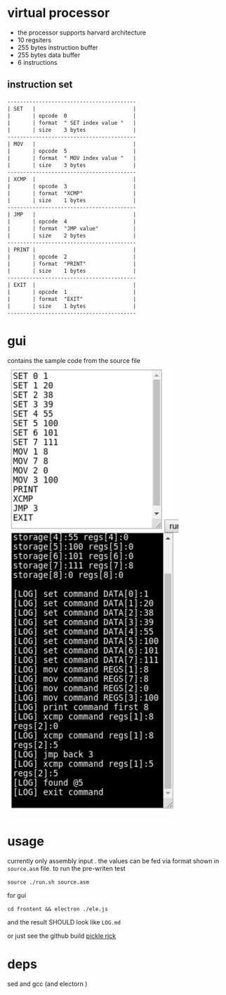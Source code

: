 # virtual processor

* the processor supports harvard architecture
* 10 regsiters 
* 255 bytes instruction buffer
* 255 bytes data buffer
* 6 instructions 


## instruction set 

```
-----------------------------------------
| SET   |                               |
|       | opcode  0                     |
|       | format  " SET index value "   |
|       | size    3 bytes               |
-----------------------------------------
| MOV   |                               |
|       | opcode  5                     |
|       | format  " MOV index value "   |
|       | size    3 bytes               |
-----------------------------------------
| XCMP  |                               |
|       | opcode  3                     |
|       | format  "XCMP"                |
|       | size    1 bytes               |
-----------------------------------------
| JMP   |                               |
|       | opcode  4                     |
|       | format  "JMP value"           |
|       | size    2 bytes               |
-----------------------------------------
| PRINT |                               |
|       | opcode  2                     |
|       | format  "PRINT"               |
|       | size    1 bytes               |
-----------------------------------------
| EXIT  |                               |
|       | opcode  1                     |
|       | format  "EXIT"                |
|       | size    1 bytes               |
-----------------------------------------

```


# gui 
contains the sample code from the source file 
![gui](https://raw.githubusercontent.com/roz3x/vp/master/frontend/gui_sample.jpg)


# usage 

currently only   assembly input . the values can be fed via format shown in ```source.asm``` file. 
to run the pre-writen test 
```
source ./run.sh source.asm
```
for gui 
```
cd frontent && electron ./ele.js
```
and the result SHOULD look like ```LOG.md```


or just see the github build [pickle rick](https://github.com/roz3x/vp/runs/885633417?check_suite_focus=true)

# deps 
sed and gcc (and  electorn )
